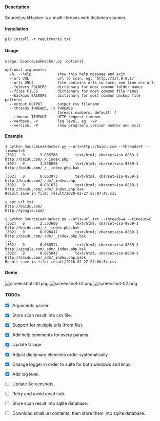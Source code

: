#### Description
SourceLeakHacker is a muilt-threads web dictories scanner.

#### Installation
```
pip install -r requirments.txt
```

#### Usage　
```
usage: SourceLeakHacker.py [options]

optional arguments:
  -h, --help            show this help message and exit
  --url URL             url to scan, eg: 'http://127.0.0.1/'
  --urls URLS           file contains urls to sacn, one line one url.
  --folders FOLDERS     dictionary for most common folder names
  --files FILES         dictionary for most common file names
  --backups BACKUPS     dictionary for most common backup file patterns
  --output OUTPUT       output csv filename
  --threads THREADS, -t THREADS
                        threads numbers, default: 4
  --timeout TIMEOUT     HTTP request timeout
  --verbose, -v         log level, eg: -vv
  --version, -V         show program's version number and exit
```

#### Example
```
$ python SourceLeakHacker.py --url=http://baidu.com --threads=4 --timeout=8
[302]   0       3.035766        text/html; charset=iso-8859-1   http://baidu.com/_/_index.php
[302]   0       3.038096        text/html; charset=iso-8859-1   http://baidu.com/_/__index.php.bak
...
[302]   0       0.063973        text/html; charset=iso-8859-1   http://baidu.com/_adm/_index.php
[302]   0       0.081672        text/html; charset=iso-8859-1   http://baidu.com/_adm/_index.php.bak
Result save in file: result/2020-02-27 07:07:47.csv
```

```
$ cat url.txt                 
http://baidu.com/
http://google.com/

$ python SourceLeakHacker.py --urls=url.txt --threads=4 --timeout=8
[302]   0       2.363600        text/html; charset=iso-8859-1   http://baidu.com/_/__index.php.bak
[302]   0       0.098417        text/html; charset=iso-8859-1   http://baidu.com/_adm/__index.php.bak
...
[302]   0       0.060524        text/html; charset=iso-8859-1   http://google.com/_adm/_index.php.bak
[302]   0       0.075042        text/html; charset=iso-8859-1   http://baidu.com/_adm/_index.php.back
Result save in file: result/2020-02-27 07:08:54.csv
```

#### Demo
![screenshot-00.png](https://raw.githubusercontent.com/WangYihang/SourceLeakHacker/master/image/screenshot-00.png)
![screenshot-01.png](https://raw.githubusercontent.com/WangYihang/SourceLeakHacker/master/image/screenshot-01.png)
![screenshot-02.png](https://raw.githubusercontent.com/WangYihang/SourceLeakHacker/master/image/screenshot-02.png)

#### TODOs
- [x] Arguments parser.
- [x] Store scan result into csv file.
- [x] Support for multiple urls (from file).
- [x] Add help comments for every params.
- [x] Update Usage.
- [x] Adjust dictionary elements order systematically.
- [x] Change logger in order to suite for both windows and linux.
- [x] Add log level.
- [ ] Update Screenshots.
- [ ] Retry and avoid dead lock
- [ ] Store scan result into sqlite database.
- [ ] Download small url contents, then store them into sqlite database.

